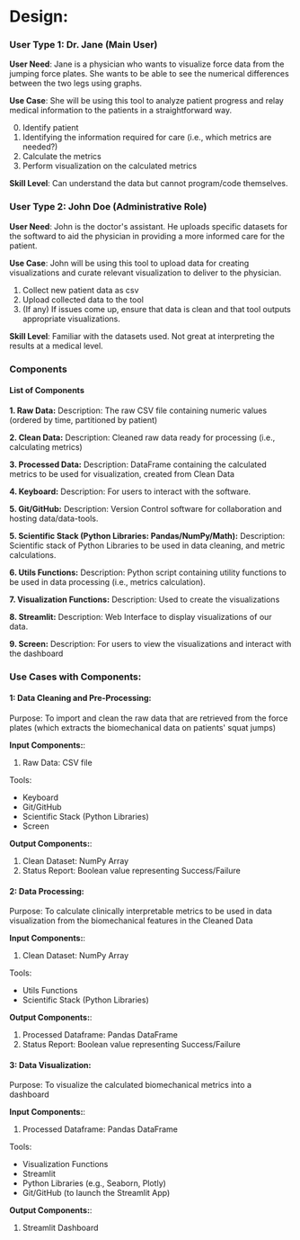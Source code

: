 # Design:

### User Type 1: Dr. Jane (Main User)

**User Need**: Jane is a physician who wants to visualize force data from the jumping force plates. She wants to be able to see the numerical differences between the two legs using graphs.

**Use Case**: She will be using this tool to analyze patient progress and relay medical information to the patients in a straightforward way.

0. Identify patient
1. Identifying the information required for care (i.e., which metrics are needed?)
2. Calculate the metrics
3. Perform visualization on the calculated metrics

**Skill Level**: Can understand the data but cannot program/code themselves.


### User Type 2: John Doe (Administrative Role)

**User Need**: John is the doctor's assistant. He uploads specific datasets for the softward to aid the physician in providing a more informed care for the patient.

**Use Case**: John will be using this tool to upload data for creating visualizations and curate relevant visualization to deliver to the physician.

1. Collect new patient data as csv
2. Upload collected data to the tool
3. (If any) If issues come up, ensure that data is clean and that tool outputs appropriate visualizations. 

**Skill Level**: Familiar with the datasets used. Not great at interpreting the results at a medical level.

### Components

#### List of Components

**1. Raw Data:** 
Description: The raw CSV file containing numeric values (ordered by time, partitioned by patient)

**2. Clean Data:** 
Description: Cleaned raw data ready for processing (i.e., calculating metrics)

**3. Processed Data:** 
Description: DataFrame containing the calculated metrics to be used for visualization, created from Clean Data

**4. Keyboard:**
Description: For users to interact with the software.

**5. Git/GitHub:**
Description: Version Control software for collaboration and hosting data/data-tools.

**5. Scientific Stack (Python Libraries: Pandas/NumPy/Math):**
Description: Scientific stack of Python Libraries to be used in data cleaning, and metric calculations.

**6. Utils Functions:**
Description: Python script containing utility functions to be used in data processing (i.e., metrics calculation).

**7. Visualization Functions:**
Description: Used to create the visualizations

**8. Streamlit:**
Description: Web Interface to display visualizations of our data.

**9. Screen:**
Description: For users to view the visualizations and interact with the dashboard


### Use Cases with Components:

#### 1: Data Cleaning and Pre-Processing:
Purpose: To import and clean the raw data that are retrieved from the force plates (which extracts the biomechanical data on patients' squat jumps)

**Input Components:**:
1. Raw Data: CSV file

Tools:
- Keyboard
- Git/GitHub
- Scientific Stack (Python Libraries)
- Screen 

**Output Components:**:
1. Clean Dataset: NumPy Array
2. Status Report: Boolean value representing Success/Failure

#### 2: Data Processing:
Purpose: To calculate clinically interpretable metrics to be used in data visualization from the biomechanical features in the Cleaned Data 

**Input Components:**:
1. Clean Dataset: NumPy Array

Tools:
- Utils Functions
- Scientific Stack (Python Libraries)

**Output Components:**:
1. Processed Dataframe: Pandas DataFrame
2. Status Report: Boolean value representing Success/Failure

#### 3: Data Visualization:
Purpose: To visualize the calculated biomechanical metrics into a dashboard

**Input Components:**:
1. Processed Dataframe: Pandas DataFrame

Tools:
- Visualization Functions
- Streamlit
- Python Libraries (e.g., Seaborn, Plotly)
- Git/GitHub (to launch the Streamlit App)

**Output Components:**:
1. Streamlit Dashboard
